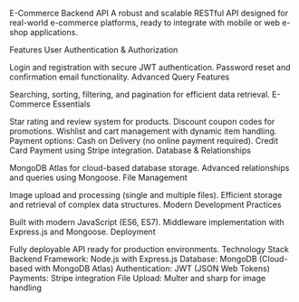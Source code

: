 E-Commerce Backend API
A robust and scalable RESTful API designed for real-world e-commerce platforms, ready to integrate with mobile or web e-shop applications.

Features
User Authentication & Authorization

Login and registration with secure JWT authentication.
Password reset and confirmation email functionality.
Advanced Query Features

Searching, sorting, filtering, and pagination for efficient data retrieval.
E-Commerce Essentials

Star rating and review system for products.
Discount coupon codes for promotions.
Wishlist and cart management with dynamic item handling.
Payment options:
Cash on Delivery (no online payment required).
Credit Card Payment using Stripe integration.
Database & Relationships

MongoDB Atlas for cloud-based database storage.
Advanced relationships and queries using Mongoose.
File Management

Image upload and processing (single and multiple files).
Efficient storage and retrieval of complex data structures.
Modern Development Practices

Built with modern JavaScript (ES6, ES7).
Middleware implementation with Express.js and Mongoose.
Deployment

Fully deployable API ready for production environments.
Technology Stack
Backend Framework: Node.js with Express.js
Database: MongoDB (Cloud-based with MongoDB Atlas)
Authentication: JWT (JSON Web Tokens)
Payments: Stripe integration
File Upload: Multer and sharp for image handling
